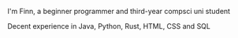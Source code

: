 I'm Finn, a beginner programmer and third-year compsci uni student

Decent experience in Java, Python, Rust, HTML, CSS and SQL
